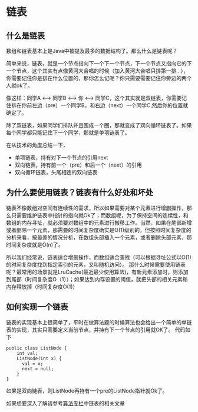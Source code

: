 # 链表
## 什么是链表
数组和链表基本上是Java中被提及最多的数据结构了。那么什么是链表呢？

简单来说，链表，就是一个节点指向下一个下一个节点，下一个节点又指向它的下一个节点，这个其实有点像黄河大合唱的时候（加入黄河大合唱只排第一排...），你需要记住你是排在什么位置的，那你怎么记呢？你只需要需要记住你旁边的两个人就ok了。

像这样：同学A <--> 同学B <--> 你 <--> 同学C，这个其实就是双链表，你需要记住排在你前左边（pre）一个同学B，和右边（next）一个同学C,然后你的位置就确定了。

除了双链表，如果同学们排队并且围成一个圈，那就变成了双向循环链表了。如果每个同学都只能记住下一个同学，那就是单项链表了。

在从技术的角度总结一下，
* 单项链表，持有对下一个节点的引用next
* 双向链表，持有前一个（pre）和后一个（next）的引用
* 双向循环链表，头尾相连的双向链表
## 为什么要使用链表？链表有什么好处和坏处
链表不像数组对空间有连续性的需求，所以如果需要对某个元素进行增删操作，那么只需要维护链表中指针的指向就Ok了；而数组呢，为了保持空间的连续性，和数组的内存寻址，就必须要对数组中的元素进行搬移工作。当然，如果在尾部新增或者删除一个元素，那需要的时间复杂度确实是O(1)级别的，但按照时间复杂度的分析来看，按最差的情况分析，在数组头部插入一个元素，或者删除头部元素，那时间复杂度就是O(n)了。

所以我们经常说，链表适合增删操作，而数组适合查找（可以根据寻址公式以O(1)的时间复杂度找到指定索引的元素，又叫随机访问）。
那什么时候需要使用链表呢？最常用的场景就是LruCache(最近最少使用算法)，有新元素添加时，则添加到尾部（时间复杂度O（1））；如果达到内存设置的阈值，就把头部的相关元素和内存释放掉（时间复杂度O(1)）
## 如何实现一个链表
链表的实现基本上很简单了，平时在做算法题的时候算法也会给出一个简单的单链表的实现，其实只需要定义当前节点，并持有下一个节点的引用就OK了。
代码如下
```
public class ListNode {
    int val;
    ListNode(int x) {
      val = x;
      next = null;
    }
}
```
如果是双向链表，则ListNode再持有一个pre的ListNode指针就Ok了。

如果想要深入了解请参考[算法专栏](http://gk.link/a/104fH)中链表的相关文章
